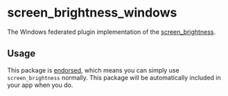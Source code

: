 # screen_brightness_windows

The Windows federated plugin implementation of the [screen_brightness](https://pub.dev/packages/screen_brightness).

## Usage

This package is [endorsed](https://flutter.dev/docs/development/packages-and-plugins/developing-packages#endorsed-federated-plugin), which means you can simply use `screen_brightness`
normally. This package will be automatically included in your app when you do.

